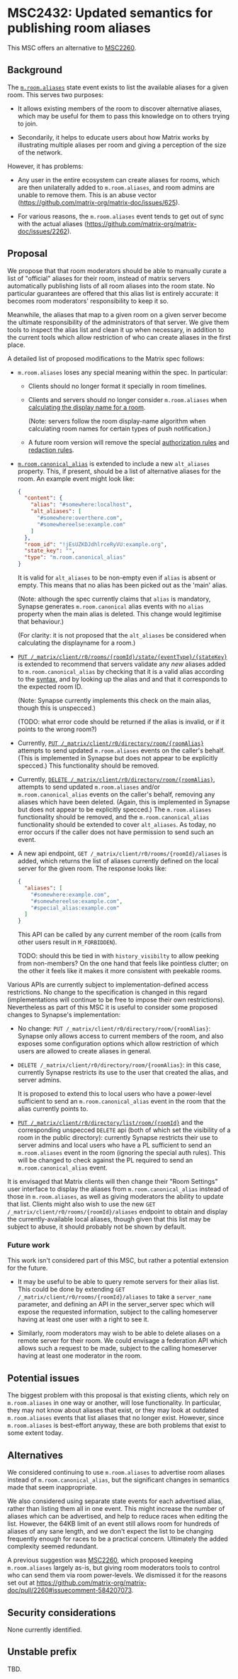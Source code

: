 # MSC2432: Updated semantics for publishing room aliases

This MSC offers an alternative to [MSC2260](https://github.com/matrix-org/matrix-doc/issues/2260).

## Background

The [`m.room.aliases`](https://matrix.org/docs/spec/client_server/r0.6.0#m-room-aliases)
state event exists to list the available aliases for a given room. This serves
two purposes:

  * It allows existing members of the room to discover alternative aliases,
    which may be useful for them to pass this knowledge on to others trying to
    join.

  * Secondarily, it helps to educate users about how Matrix works by
    illustrating multiple aliases per room and giving a perception of the size
    of the network.

However, it has problems:

  * Any user in the entire ecosystem can create aliases for rooms, which are
    then unilaterally added to `m.room.aliases`, and room admins are unable to
    remove them. This is an abuse
    vector (https://github.com/matrix-org/matrix-doc/issues/625).

  * For various reasons, the `m.room.aliases` event tends to get out of sync
    with the actual aliases (https://github.com/matrix-org/matrix-doc/issues/2262).

## Proposal

We propose that that room moderators should be able to manually curate a list
of "official" aliases for their room, instead of matrix servers automatically
publishing lists of all room aliases into the room state. No particular
guarantees are offered that this alias list is entirely accurate: it becomes
room moderators' responsibility to keep it so.

Meanwhile, the aliases that map to a given room on a given server become
the ultimate responsibility of the administrators of that server. We give them
tools to inspect the alias list and clean it up when necessary, in addition to
the current tools which allow restriction of who can create aliases in the
first place.

A detailed list of proposed modifications to the Matrix spec follows:

 * `m.room.aliases` loses any special meaning within the spec. In particular:

   * Clients should no longer format it specially in room timelines.

   * Clients and servers should no longer consider `m.room.aliases` when
     [calculating the display name for a
     room](https://matrix.org/docs/spec/client_server/r0.6.0#calculating-the-display-name-for-a-room).

     (Note: servers follow the room display-name algorithm when calculating
     room names for certain types of push notification.)

   * A future room version will remove the special [authorization
rules](https://matrix.org/docs/spec/rooms/v1#authorization-rules) and
[redaction rules](https://matrix.org/docs/spec/client_server/r0.6.0#redactions).

 * [`m.room.canonical_alias`](https://matrix.org/docs/spec/client_server/r0.6.0#m-room-canonical-alias)
   is extended to include a new `alt_aliases` property. This, if present,
   should be a list of alternative aliases for the room. An example event might
   look like:

   ```json
   {
     "content": {
       "alias": "#somewhere:localhost",
       "alt_aliases": [
         "#somewhere:overthere.com",
         "#somewhereelse:example.com"
       ]
     },
     "room_id": "!jEsUZKDJdhlrceRyVU:example.org",
     "state_key": "",
     "type": "m.room.canonical_alias"
   }
   ```

   It is valid for `alt_aliases` to be non-empty even if `alias` is absent or
   empty. This means that no alias has been picked out as the 'main' alias.

   (Note: although the spec currently claims that `alias` is mandatory, Synapse
   generates `m.room.canonical` alias events with no `alias` property when the
   main alias is deleted. This change would legitimise that behaviour.)

   (For clarity: it is not proposed that the `alt_aliases` be considered when
   calculating the displayname for a room.)

 * [`PUT /_matrix/client/r0/rooms/{roomId}/state/{eventType}/{stateKey}`](https://matrix.org/docs/spec/client_server/r0.6.0#put-matrix-client-r0-rooms-roomid-state-eventtype-statekey)
   is extended to recommend that servers validate any *new* aliases added to
   `m.room.canonical_alias` by checking that it is a valid alias according to
   the [syntax](https://matrix.org/docs/spec/appendices#room-aliases), and by
   looking up the alias and and that it corresponds to the expected room ID.

   (Note: Synapse currently implements this check on the main alias, though
   this is unspecced.)

   (TODO: what error code should be returned if the alias is invalid, or if it
   points to the wrong room?)

 * Currently, [`PUT /_matrix/client/r0/directory/room/{roomAlias}`](https://matrix.org/docs/spec/client_server/r0.6.0#put-matrix-client-r0-directory-room-roomalias)
   attempts to send updated `m.room.aliases` events on the caller's
   behalf. (This is implemented in Synapse but does not appear to be explicitly
   specced.) This functionality should be removed.

 * Currently, [`DELETE /_matrix/client/r0/directory/room/{roomAlias}`](https://matrix.org/docs/spec/client_server/r0.6.0#delete-matrix-client-r0-directory-room-roomalias),
   attempts to send updated `m.room.aliases` and/or `m.room.canonical_alias`
   events on the caller's behalf, removing any aliases which have been
   deleted. (Again, this is implemented in Synapse but does not appear to be
   explicitly specced.) The `m.room.aliases` functionality should be removed,
   and the `m.room.canonical_alias` functionality should be extended to cover
   `alt_aliases`. As today, no error occurs if the caller does not have
   permission to send such an event.

 * A new api endpoint, `GET /_matrix/client/r0/rooms/{roomId}/aliases` is
   added, which returns the list of aliases currently defined on the local
   server for the given room. The response looks like:

   ```json
   {
     "aliases": [
       "#somewhere:example.com",
       "#somewhereelse:example.com",
       "#special_alias:example.com"
     ]
   }
   ```

   This API can be called by any current member of the room (calls from other
   users result in `M_FORBIDDEN`).

   TODO: should this be tied in with `history_visibilty` to allow peeking from
   non-members? On the one hand that feels like pointless clutter; on the other
   it feels like it makes it more consistent with peekable rooms.

Various APIs are currently subject to implementation-defined access
restrictions. No change to the specification is changed in this regard
(implementations will continue to be free to impose their own
restrictions). Nevertheless as part of this MSC it is useful to consider some
proposed changes to Synapse's implementation:

 * No change: `PUT /_matrix/client/r0/directory/room/{roomAlias}`: Synapse
   only allows access to current members of the room, and also exposes some
   configuration options which allow restriction of which users are allowed to
   create aliases in general.

 * `DELETE /_matrix/client/r0/directory/room/{roomAlias}`: in this case,
   currently Synapse restricts its use to the user that created the alias, and
   server admins.

   It is proposed to extend this to local users who have a power-level
   sufficient to send an `m.room.canonical_alias` event in the room that the
   alias currently points to.

 * [`PUT /_matrix/client/r0/directory/list/room/{roomId}`](https://matrix.org/docs/spec/client_server/r0.6.0#put-matrix-client-r0-directory-list-room-roomid)
   and the corresponding unspecced `DELETE` api (both of which set the
   visibility of a room in the public directory): currently Synapse restricts
   their use to server admins and local users who have a PL sufficient to send
   an `m.room.aliases` event in the room (ignoring the special auth
   rules). This will be changed to check against the PL required to send an
   `m.room.canonical_alias` event.

It is envisaged that Matrix clients will then change their "Room Settings" user
interface to display the aliases from `m.room.canonical_alias` instead of those
in `m.room.aliases`, as well as giving moderators the ability to update that
list. Clients might also wish to use the new `GET
/_matrix/client/r0/rooms/{roomId}/aliases` endpoint to obtain and display the
currently-available local aliases, though given that this list may be subject
to abuse, it should probably not be shown by default.

### Future work

This work isn't considered part of this MSC, but rather a potential extension
for the future.

 * It may be useful to be able to query remote servers for their alias
   list. This could be done by extending `GET
   /_matrix/client/r0/rooms/{roomId}/aliases` to take a `server_name`
   parameter, and defining an API in the server_server spec which will expose
   the requested information, subject to the calling homeserver having at least
   one user with a right to see it.

 * Similarly, room moderators may wish to be able to delete aliases on a remote
   server for their room. We could envisage a federation API which allows such
   a request to be made, subject to the calling homeserver having at least one
   moderator in the room.

## Potential issues

The biggest problem with this proposal is that existing clients, which rely on
`m.room.aliases` in one way or another, will lose functionality. In particular,
they may not know about aliases that exist, or they may look at outdated
`m.room.aliases` events that list aliases that no longer exist. However, since
`m.room.aliases` is best-effort anyway, these are both problems that exist to
some extent today.

## Alternatives

We considered continuing to use `m.room.aliases` to advertise room aliases
instead of `m.room.canonical_alias`, but the significant changes in semantics
made that seem inappropriate.

We also considered using separate state events for each advertised alias,
rather than listing them all in one event. This might increase the number of
aliases which can be advertised, and help to reduce races when editing the
list. However, the 64KB limit of an event still allows room for hundreds of
aliases of any sane length, and we don't expect the list to be changing
frequently enough for races to be a practical concern. Ultimately the added
complexity seemed redundant.

A previous suggestion was
[MSC2260](https://github.com/matrix-org/matrix-doc/issues/2260), which proposed
keeping `m.room.aliases` largely as-is, but giving room moderators tools to
control who can send them via room power-levels. We dismissed it for the
reasons set out at
https://github.com/matrix-org/matrix-doc/pull/2260#issuecomment-584207073.

## Security considerations

None currently identified.

## Unstable prefix

TBD.
